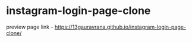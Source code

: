 # instagram-login-page-clone
preview page link -  https://13gauravrana.github.io/instagram-login-page-clone/
